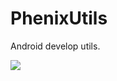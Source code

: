 # PhenixUtils
Android develop utils.

[![](https://jitpack.io/v/iPlanetcn/PhenixUtils.svg)](https://jitpack.io/#iPlanetcn/PhenixUtils)
